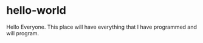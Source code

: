 # hello-world
 Hello Everyone.
 This place will have everything that I have programmed and will program. 
